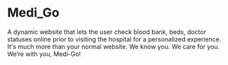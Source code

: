 # Medi_Go
A dynamic website that lets the user check blood bank, beds, doctor statuses online prior to visiting the hospital for a personalized experience. It's much more than your normal website. We know you. We care for you. We’re with you, Medi-Go!
